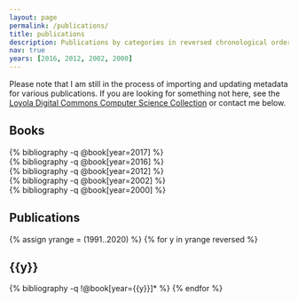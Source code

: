 ```yaml
---
layout: page
permalink: /publications/
title: publications
description: Publications by categories in reversed chronological order.
nav: true
years: [2016, 2012, 2002, 2000]
---
```


Please note that I am still in the process of importing and updating metadata for various publications.
If you are looking for something not here, see the [Loyola Digital Commons Computer Science Collection](https://ecommons.luc.edu/cs_facpubs/) or contact me below.

## Books

<div class="publications">
{% bibliography -q @book[year=2017] %}
</div>

<div class="publications">
{% bibliography -q @book[year=2016] %}
</div>

<div class="publications">
{% bibliography -q @book[year=2012] %}
</div>

<div class="publications">
{% bibliography -q @book[year=2002] %}
</div>

<div class="publications">
{% bibliography -q @book[year=2000] %}
</div>

## Publications

<div class="publications">

{% assign yrange = (1991..2020) %}
{% for y in yrange reversed %}
  <h2 class="year">{{y}}</h2>
  {% bibliography -q !@book[year={{y}}]* %}
{% endfor %}

</div>

